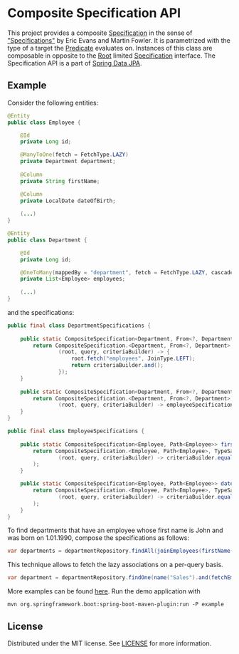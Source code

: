# Composite Specification API

This project provides a composite [Specification](../main/src/main/java/com/github/bartoszpop/jpa/specification/CompositeSpecification.java)
in the sense of ["Specifications"]("https://www.martinfowler.com/apsupp/spec.pdf") by Eric Evans and Martin Fowler.
It is parametrized with the type of a target the [Predicate](https://javaee.github.io/javaee-spec/javadocs/javax/persistence/criteria/Predicate.html) evaluates on.
Instances of this class are composable in opposite to the [Root](https://javaee.github.io/javaee-spec/javadocs/javax/persistence/criteria/Root.html) limited
[Specification](https://docs.spring.io/spring-data/jpa/docs/current/api/org/springframework/data/jpa/domain/Specification.html) interface.
The Specification API is a part of [Spring Data JPA](https://spring.io/projects/spring-data-jpa).

## Example

Consider the following entities:
```java
@Entity
public class Employee {

    @Id
    private Long id;

    @ManyToOne(fetch = FetchType.LAZY)
    private Department department;
    
    @Column
    private String firstName;

    @Column
    private LocalDate dateOfBirth;
    
    (...)
}
```
```java
@Entity
public class Department {

    @Id
    private Long id;

    @OneToMany(mappedBy = "department", fetch = FetchType.LAZY, cascade = CascadeType.ALL, orphanRemoval = true)
    private List<Employee> employees;
    
    (...)
}
```
and the specifications:
```java
public final class DepartmentSpecifications {
    
    public static CompositeSpecification<Department, From<?, Department>> fetchEmployees() {
        return CompositeSpecification.<Department, From<?, Department>, TypeSafePredicateBuilder<From<?, Department>>>of(
                (root, query, criteriaBuilder) -> {
                    root.fetch("employees", JoinType.LEFT);
                    return criteriaBuilder.and();
                });
    }
    
    public static CompositeSpecification<Department, From<?, Department>> joinEmployees(CompositeSpecification<?, ? super Join<?, Employee>> employeeSpecification) {
        return CompositeSpecification.<Department, From<?, Department>, TypeSafePredicateBuilder<From<?, Department>>>of(
                (root, query, criteriaBuilder) -> employeeSpecification.asBuilder().toPredicate(root.<Department, Employee>join("employees", JoinType.LEFT), query, criteriaBuilder));
    }
}

```
```java
public final class EmployeeSpecifications {
    
    public static CompositeSpecification<Employee, Path<Employee>> firstName(String firstName) {
        return CompositeSpecification.<Employee, Path<Employee>, TypeSafePredicateBuilder<Path<Employee>>>of(
                (root, query, criteriaBuilder) -> criteriaBuilder.equal(root.get("firstName"), firstName)
        );
    }

    public static CompositeSpecification<Employee, Path<Employee>> dateOfBirth(LocalDate dateOfBirth) {
        return CompositeSpecification.<Employee, Path<Employee>, TypeSafePredicateBuilder<Path<Employee>>>of(
                (root, query, criteriaBuilder) -> criteriaBuilder.equal(root.get("dateOfBirth"), dateOfBirth)
        );
    }
}
```
To find departments that have an employee whose first name is John and was born on 1.01.1990, compose the specifications as follows:
```java
var departments = departmentRepository.findAll(joinEmployees(firstName("John").and(dateOfBirth(LocalDate.of(1990, 1, 1)))));
```
This technique allows to fetch the lazy associations on a per-query basis.
```java
var department = departmentRepository.findOne(name("Sales").and(fetchEmployees()));
```
More examples can be found [here](../main/src/example/java/com/github/bartoszpop/jpa/specification/example/DepartmentApplication.java). Run the demo application with
```shell
mvn org.springframework.boot:spring-boot-maven-plugin:run -P example
```

## License

Distributed under the MIT license. See [LICENSE](../main/LICENSE) for more information.
